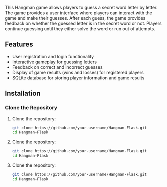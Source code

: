 This Hangman game allows players to guess a secret word letter by letter. 
The game provides a user interface where players can interact with the game and make their guesses. 
After each guess, the game provides feedback on whether the guessed letter is in the secret word or not. 
Players continue guessing until they either solve the word or run out of attempts.

## Features

- User registration and login functionality
- Interactive gameplay for guessing letters
- Feedback on correct and incorrect guesses
- Display of game results (wins and losses) for registered players
- SQLite database for storing player information and game results


## Installation

### Clone the Repository

1. Clone the repository:
   ```bash
   git clone https://github.com/your-username/Hangman-Flask.git
   cd Hangman-Flask

1. Clone the repository:
   ```bash
   git clone https://github.com/your-username/Hangman-Flask.git
   cd Hangman-Flask

1. Clone the repository:
   ```bash
   git clone https://github.com/your-username/Hangman-Flask.git
   cd Hangman-Flask



